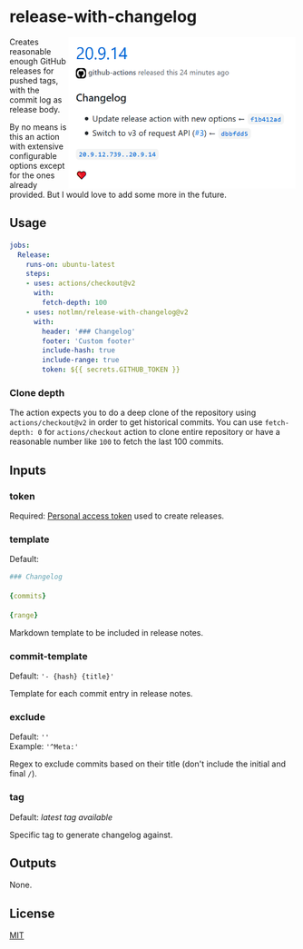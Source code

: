 # release-with-changelog

<img src="./media/releases.png" align="right" width="400">

Creates reasonable enough GitHub releases for pushed tags, with the commit log as release body.

By no means is this an action with extensive configurable options except for the ones already provided. But I would love to add some more in the future.

## Usage

``` yml
jobs:
  Release:
    runs-on: ubuntu-latest
    steps:
    - uses: actions/checkout@v2
      with:
        fetch-depth: 100
    - uses: notlmn/release-with-changelog@v2
      with:
        header: '### Changelog'
        footer: 'Custom footer'
        include-hash: true
        include-range: true
        token: ${{ secrets.GITHUB_TOKEN }}
```

### Clone depth

The action expects you to do a deep clone of the repository using `actions/checkout@v2` in order to get historical commits. You can use `fetch-depth: 0` for `actions/checkout` action to clone entire repository or have a reasonable number like `100` to fetch the last 100 commits.

## Inputs

### token

Required: [Personal access token](https://docs.github.com/en/github/authenticating-to-github/creating-a-personal-access-token) used to create releases.

### template

Default:
``` yml
### Changelog

{commits}

{range}
```

Markdown template to be included in release notes.

### commit-template

Default: `'- {hash} {title}'`

Template for each commit entry in release notes.

### exclude

Default: `''` <br>
Example: `'^Meta:'`

Regex to exclude commits based on their title (don't include the initial and final `/`).

### tag

Default: _latest tag available_

Specific tag to generate changelog against.

## Outputs

None.

## License

[MIT](./license)
